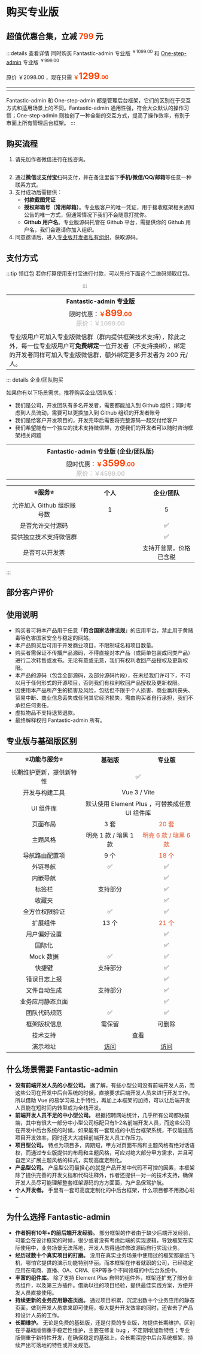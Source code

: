 <script setup>
import { withBase } from 'vitepress'
</script>

# 购买专业版

## 超值优惠合集，立减 <b style="color: #ff4400;">799</b> 元

:::details 查看详情
同时购买 Fantastic-admin 专业版 <sup>￥1099.00</sup> 和 [One-step-admin](https://one-step-admin.gitee.io) 专业版 <sup>￥999.00</sup>

原价 ￥2098.00 ，现在只需 <b style="color: #ff4400;">￥<span style="font-size: 24px;">1299</span>.00</b>

<table style="width: 100%; display: table; margin: 1rem auto;">
  <tr>
    <td align="center">
      <img :src="withBase('/qrcode-wechat-all.png')" />
    </td>
    <td align="center">
      <img :src="withBase('/qrcode-alipay-all.png')" />
    </td>
  </tr>
</table>

Fantastic-admin 和 One-step-admin 都是管理后台框架，它们的区别在于交互方式和适用场景上的不同。Fantastic-admin 通用性强，符合大众默认的操作习惯；One-step-admin 则独创了一种全新的交互方式，提高了操作效率，有别于市面上所有管理后台框架。
:::

## 购买流程

1. 请先加作者微信进行在线咨询。

<p align="center"><img :src="withBase('/friend-wechat.png')" width="300" /></p>

2. 通过**微信**或**支付宝**扫码支付，并在备注里留下**手机/微信/QQ/邮箱**等任意一种联系方式。
3. 支付成功后需提供：
    - **付款截图凭证**
    - **授权邮箱号（常用邮箱）**。专业版客户的唯一凭证，用于接收框架相关通知公告的唯一方式，但通常情况下我们不会随意打扰你。
    - **Github 用户名**。专业版源码托管在 Github 平台，需提供你的 Github 用户名，我们会邀请你加入组织。
4. 同意邀请后，进入[专业版开发者私有组织](https://github.com/fantastic-admin)，获取源码。

## 支付方式

:::tip 领红包
若你打算使用支付宝进行付款，可以先扫下面这个二维码领取红包。

<img :src="withBase('/qrcode-alipay-hongbao.jpg')" width="200" />
:::

<table style="width: 100%; display: table; margin: 1rem auto;">
  <tr>
    <th colspan="2" style="text-align: center;">Fantastic-admin 专业版</th>
  </tr>
  <tr>
    <td colspan="2" align="center">
      <div>限时优惠：<b style="color: #ff4400;">￥<span style="font-size: 24px;">899</span>.00</b></div>
      <b style="color: #ccc;">原价：￥1099.00</b>
    </td>
  </tr>
  <tr>
    <td align="center">
      <img :src="withBase('/qrcode-wechat.png')" />
    </td>
    <td align="center">
      <img :src="withBase('/qrcode-alipay.png')" />
    </td>
  </tr>
  <tr>
    <td colspan="2">专业版用户可加入专业版微信群（群内提供框架技术支持），除此之外，每一位专业版用户可<b>免费绑定</b>一位开发者（不支持换绑），绑定的开发者同样可加入专业版微信群，额外绑定更多开发者为 200 元/人。</td>
  </tr>
</table>

::: details 企业/团队购买

如果你有以下场景需求，推荐购买企业/团队版：

- 我们是公司，开发团队有多名开发者，需要都能加入到 Github 组织；同时考虑到人员流动，需要可以更换加入到 Github 组织的开发者账号
- 我们是给客户开发项目的，开发完毕后需要将完整源码一起交付给客户
- 我们希望能有一个独立的技术支持微信群，方便我们的开发者可以随时咨询框架相关问题

<table style="width: 100%; display: table; margin: 1rem auto;">
  <tr>
    <th colspan="2" style="text-align: center;">Fantastic-admin 专业版 (企业/团队版)</th>
  </tr>
  <tr>
    <td colspan="2" align="center">
      <div>限时优惠：<b style="color: #ff4400;">￥<span style="font-size: 24px;">3599</span>.00</b></div>
      <b style="color: #ccc;">原价：￥4599.00</b>
    </td>
  </tr>
  <!-- <tr>
    <td align="center">
      <img :src="withBase('/qrcode-wechat.png')" />
    </td>
    <td align="center">
      <img :src="withBase('/qrcode-alipay.png')" />
    </td>
  </tr> -->
</table>

<table style="width: 100%; display: table; margin: 1rem auto;">
  <tr>
    <th width="40%" style="text-align: center;">⭐服务⭐</th>
    <th width="30%" style="text-align: center;">个人</th>
    <th width="30%" style="text-align: center;">企业/团队</th>
  </tr>
  <tr>
    <td align="center">允许加入 Github 组织账号数</td>
    <td align="center">1</td>
    <td align="center">5</td>
  </tr>
  <tr>
    <td align="center">是否允许交付源码</td>
    <td align="center"></td>
    <td align="center">✅</td>
  </tr>
  <tr>
    <td align="center">提供独立技术支持微信群</td>
    <td align="center"></td>
    <td align="center">✅</td>
  </tr>
  <tr>
    <td align="center">是否可以开发票</td>
    <td align="center"></td>
    <td align="center">支持开普票，价格已含税</td>
  </tr>
</table>

:::

## 部分客户评价

<CustomerEvaluate />

## 使用说明

- 购买者可将本产品用于任意「**符合国家法律法规**」的应用平台，禁止用于黄赌毒等危害国家安全与稳定的网站。
- 本产品购买后可用于开发商业项目，不限制域名和项目数量。
- 购买者需保证不传播产品源码，不得直接对本产品（或简单包装成同类产品）进行二次转售或发布。无论有意或无意，我们有权利收回产品授权及更新权限。
- 本产品的源码（包含全部源码，及部分源码片段），在未经我们许可下，不可以用于任何形式的开源项目，否则我们有权利收回产品授权及更新权限。
- 因使用本产品所产生的损害及风险，包括但不限于个人损害、商业赢利丧失、贸易中断、商业信息丢失或任何其它经济损失，需由购买者自行承担，我们不承担任何责任。
- 虚拟物品不支持退货退款。
- 最终解释权归 Fantastic-admin 所有。

## 专业版与基础版区别

<table style="width: 100%; display: table; margin: 1rem auto;">
  <tr>
    <th width="40%" style="text-align: center;">⭐功能与服务⭐</th>
    <th width="30%" style="text-align: center;">基础版</th>
    <th width="30%" style="text-align: center;">专业版</th>
  </tr>
  <tr>
    <td align="center">长期维护更新，提供新特性</td>
    <td colspan="2" align="center">✅</td>
  </tr>
  <tr>
    <td align="center">开发与构建工具</td>
    <td colspan="2" align="center">Vue 3 / Vite</td>
  </tr>
  <tr>
    <td align="center">UI 组件库</td>
    <td colspan="2" align="center">默认使用 Element Plus ，可替换成任意 UI 组件库</td>
  </tr>
  <tr>
    <td align="center">页面布局</td>
    <td align="center">3 套</td>
    <td align="center" style="color: #e34d22;">20 套</td>
  </tr>
  <tr>
    <td align="center">主题风格</td>
    <td align="center">明亮 1 款 / 暗黑 1 款</td>
    <td align="center" style="color: #e34d22;">明亮 6 款 / 暗黑 6 款</td>
  </tr>
  <tr>
    <td align="center">导航路由配置项</td>
    <td align="center">9 个</td>
    <td align="center" style="color: #e34d22;">18 个</td>
  </tr>
  <tr>
    <td align="center">外链导航</td>
    <td align="center">✅</td>
    <td align="center">✅</td>
  </tr>
  <tr>
    <td align="center">内嵌导航</td>
    <td align="center"></td>
    <td align="center">✅</td>
  </tr>
  <tr>
    <td align="center">标签栏</td>
    <td align="center">支持部分</td>
    <td align="center">✅</td>
  </tr>
  <tr>
    <td align="center">收藏夹</td>
    <td align="center"></td>
    <td align="center">✅</td>
  </tr>
  <tr>
    <td align="center">全方位权限验证</td>
    <td align="center">✅</td>
    <td align="center">✅</td>
  </tr>
  <tr>
    <td align="center">扩展组件</td>
    <td align="center">13 个</td>
    <td align="center" style="color: #e34d22;">21 个</td>
  </tr>
  <tr>
    <td align="center">用户偏好设置</td>
    <td align="center"></td>
    <td align="center">✅</td>
  </tr>
  <tr>
    <td align="center">国际化</td>
    <td align="center"></td>
    <td align="center">✅</td>
  </tr>
  <tr>
    <td align="center">Mock 数据</td>
    <td align="center">✅</td>
    <td align="center">✅</td>
  </tr>
  <tr>
    <td align="center">快捷键</td>
    <td align="center">支持部分</td>
    <td align="center">✅</td>
  </tr>
  <tr>
    <td align="center">错误日志上报</td>
    <td align="center"></td>
    <td align="center">✅</td>
  </tr>
  <tr>
    <td align="center">文件自动生成</td>
    <td align="center">支持部分</td>
    <td align="center">✅</td>
  </tr>
  <tr>
    <td align="center">业务应用静态页面</td>
    <td align="center"></td>
    <td align="center">✅</td>
  </tr>
  <tr>
    <td align="center">团队代码规范</td>
    <td align="center">✅</td>
    <td align="center">✅</td>
  </tr>
  <tr>
    <td align="center">框架版权信息</td>
    <td align="center">需保留</td>
    <td align="center">可删除</td>
  </tr>
  <tr>
    <td align="center">技术支持</td>
    <td colspan="2" align="center">
      <a href="support">查看</a>
    </td>
  </tr>
  <tr>
    <td align="center">演示地址</td>
    <td align="center">
      <a href="https://fantastic-admin.gitee.io/basic-example" target="_blank">访问</a>
    </td>
    <td align="center">
      <a href="https://fantastic-admin.gitee.io/pro-example" target="_blank">访问</a>
    </td>
  </tr>
</table>

## 什么场景需要 Fantastic-admin

- **没有前端开发人员的小型公司。** 据了解，有些小型公司没有前端开发人员，而这些公司在开发中后台系统的时候，直接要求后端开发人员来进行开发工作。所以借助 Vue 的易学习易上手特性，再加上本框架的加持，可以让后端开发人员能在短时间内转型成为全栈开发。
- **前端开发人员不足的中小型公司。** 根据招聘网站统计，几乎所有公司都缺前端，其中有很大一部分中小型公司标配只有1-2名前端开发人员，而这些公司在开发中后台系统的时候，如果能有一套现成的中后台框架系统，不仅能提高项目开发效率，同时还大大减轻前端开发人员工作压力。
- **项目型公司。** 特点为项目多，周期短，甲方对页面布局和主题风格有绝对话语权，而通过专业版提供的布局和主题风格，可应对绝大部分甲方需求，并且可自定义扩展主题风格的样式，实现高度定制化。
- **产品型公司。** 产品型公司最担心的就是产品开发中代码不可控的因素，本框架除了提供完善的开发文档和代码注释外，作者还提供一对一的技术支持，确保开发人员尽可能理解整套框架源码的方方面面，为产品保驾护航。
- **个人开发者。** 手里有一套可高度定制化的中后台框架，什么项目都不用担心啦~

## 为什么选择 Fantastic-admin

- **作者拥有10年+的前后端开发经验。** 部分框架的作者由于缺少后端开发经验，可能会在设计框架的时候，很少或者没有考虑后端的实现逻辑，导致框架在实际使用中，业务场景无法落地，开发人员得通过修改源码自行实现业务。
- **经历过数十个真实项目的打磨。** 没用在真实业务场景中使用过的框架都是纸飞机，哪怕它提供的演示功能特别华丽。而本框架在作者就职的公司，已经稳定应用在电商、直播、OA、CRM、ERP等多个不同领域的中后台系统中。
- **丰富的组件库。** 除了支持 Element Plus 自带的组件外，框架还扩充了部分业务组件，以及第三方插件。借助以往的项目经验，提供最佳实践方案，方便开发人员直接使用。
- **持续更新的业务应用静态页面。** 通过项目积累，沉淀出数十个业务应用的静态页面，做到开发人员拿来即可使用，极大提升开发效率的同时，还省去了产品和设计人员的工作。
- **长期维护。** 无论是免费的基础版，还是付费的专业版，均提供长期维护。区别在于基础版侧重于稳定性维护，主要在修复 bug ，不定期增加新特性；专业版侧重于新特性开发，在确保稳定的基础上，会长期深挖中后台系统框架，持续产出可落地的特性或开发规范。
